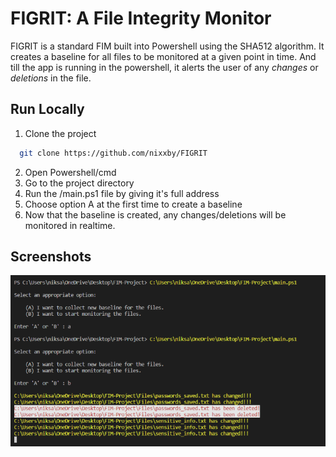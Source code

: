 
# FIGRIT: A File Integrity Monitor

FIGRIT is a standard FIM built into Powershell using the SHA512 algorithm. It creates a baseline for all files to be monitored at a given point in time. And till the app is running in the powershell, it alerts the user of any *changes* or *deletions* in the file.

## Run Locally

1. Clone the project

```bash
  git clone https://github.com/nixxby/FIGRIT
```
2. Open Powershell/cmd 
3. Go to the project directory
4. Run the /main.ps1 file by giving it's full address
5. Choose option A at the first time to create a baseline
6. Now that the baseline is created, any changes/deletions will be monitored in realtime.


## Screenshots

![FIGRIT Screenshot1](https://github.com/nixxby/FIGRIT/blob/main/screenshot1.png?raw=true)

